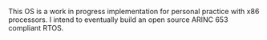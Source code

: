 This OS is a work in progress implementation for personal practice with x86 processors. I intend to eventually build an open source ARINC 653 compliant RTOS.
